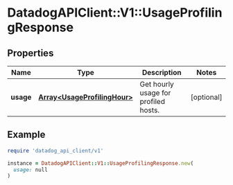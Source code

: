 # DatadogAPIClient::V1::UsageProfilingResponse

## Properties

| Name      | Type                                                         | Description                          | Notes      |
| --------- | ------------------------------------------------------------ | ------------------------------------ | ---------- |
| **usage** | [**Array&lt;UsageProfilingHour&gt;**](UsageProfilingHour.md) | Get hourly usage for profiled hosts. | [optional] |

## Example

```ruby
require 'datadog_api_client/v1'

instance = DatadogAPIClient::V1::UsageProfilingResponse.new(
  usage: null
)
```
